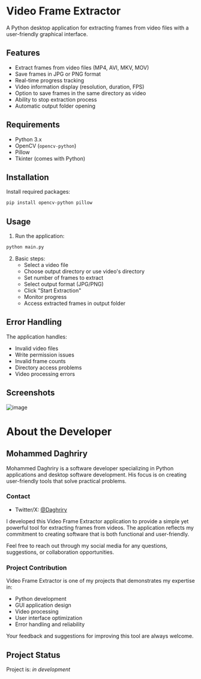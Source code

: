 # Video Frame Extractor

A Python desktop application for extracting frames from video files with a user-friendly graphical interface.

## Features

- Extract frames from video files (MP4, AVI, MKV, MOV)
- Save frames in JPG or PNG format
- Real-time progress tracking
- Video information display (resolution, duration, FPS)
- Option to save frames in the same directory as video
- Ability to stop extraction process
- Automatic output folder opening

## Requirements

- Python 3.x
- OpenCV (`opencv-python`)
- Pillow
- Tkinter (comes with Python)

## Installation

Install required packages:
```bash
pip install opencv-python pillow
```

## Usage

1. Run the application:
```bash
python main.py
```

2. Basic steps:
   - Select a video file
   - Choose output directory or use video's directory
   - Set number of frames to extract
   - Select output format (JPG/PNG)
   - Click "Start Extraction"
   - Monitor progress
   - Access extracted frames in output folder

## Error Handling

The application handles:
- Invalid video files
- Write permission issues
- Invalid frame counts
- Directory access problems
- Video processing errors

## Screenshots

![image](https://github.com/user-attachments/assets/af69cf11-2ef7-4d10-9fbf-29ede1430a9b)


# About the Developer

## Mohammed Daghriry

Mohammed Daghriry is a software developer specializing in Python applications and desktop software development. His focus is on creating user-friendly tools that solve practical problems.

### Contact

- Twitter/X: [@Daghriry](https://twitter.com/Daghriry)

I developed this Video Frame Extractor application to provide a simple yet powerful tool for extracting frames from videos. The application reflects my commitment to creating software that is both functional and user-friendly.

Feel free to reach out through my social media for any questions, suggestions, or collaboration opportunities.

### Project Contribution

Video Frame Extractor is one of my projects that demonstrates my expertise in:
- Python development
- GUI application design
- Video processing
- User interface optimization
- Error handling and reliability

Your feedback and suggestions for improving this tool are always welcome.

## Project Status

Project is: _in development_
